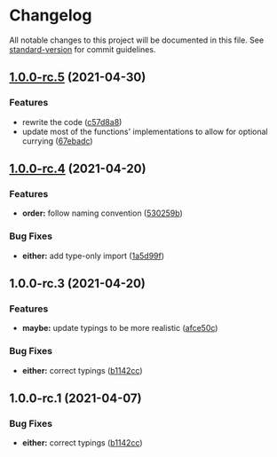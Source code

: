 # Changelog

All notable changes to this project will be documented in this file. See [standard-version](https://github.com/conventional-changelog/standard-version) for commit guidelines.

## [1.0.0-rc.5](https://github.com/drizzer14/fnts/compare/v1.0.0-rc.4...v1.0.0-rc.5) (2021-04-30)


### Features

* rewrite the code ([c57d8a8](https://github.com/drizzer14/fnts/commit/c57d8a8d977c61ed2a32e7950c50612482be70c9))
* update most of the functions' implementations to allow for optional currying ([67ebadc](https://github.com/drizzer14/fnts/commit/67ebadcdf661439d64078c70c9ad299554de2a06))

## [1.0.0-rc.4](https://github.com/drizzer14/fnts/compare/v1.0.0-rc.3...v1.0.0-rc.4) (2021-04-20)


### Features

* **order:** follow naming convention ([530259b](https://github.com/drizzer14/fnts/commit/530259b344a01fcffc4f1c7def967b6be2d9da2f))


### Bug Fixes

* **either:** add type-only import ([1a5d99f](https://github.com/drizzer14/fnts/commit/1a5d99f52deb99ef1def2a85b65b6f28a461b46a))

## 1.0.0-rc.3 (2021-04-20)


### Features

* **maybe:** update typings to be more realistic ([afce50c](https://github.com/drizzer14/fnts/commit/afce50cf4c0e5b670842b6a8174956f52bdf152e))


### Bug Fixes

* **either:** correct typings ([b1142cc](https://github.com/drizzer14/fnts/commit/b1142ccb462698e1ed145bebc9cdd8fc71563558))

## 1.0.0-rc.1 (2021-04-07)


### Bug Fixes

* **either:** correct typings ([b1142cc](https://github.com/drizzer14/fnts/commit/b1142ccb462698e1ed145bebc9cdd8fc71563558))

